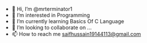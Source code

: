 - 👋 Hi, I’m @mrterminator1
- 👀 I’m interested in Programming
- 🌱 I’m currently learning Basics Of C Language
- 💞️ I’m looking to collaborate on ...
- 📫 How to reach me saifhussain19144113@gmail.com

<!---
mrterminator1/mrterminator1 is a ✨ special ✨ repository because its `README.md` (this file) appears on your GitHub profile.
You can click the Preview link to take a look at your changes.
--->
